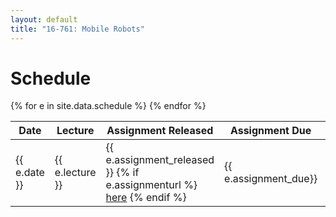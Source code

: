 ```yaml
---
layout: default
title: "16-761: Mobile Robots"
---
```


# Schedule

<table>
  <thead>
    <tr>
      <th>Date</th>
      <th>Lecture</th>
      <th>Assignment Released</th>
      <th>Assignment Due</th>
      <th>Instructor</th>
    </tr>
  </thead>
  <tbody>
    {% for e in site.data.schedule %}
    <tr>
      <td>{{ e.date }}</td>
      <td>{{ e.lecture }}</td>
      <td>{{ e.assignment_released }} {% if e.assignmenturl %} <a href="{{ e.assignmenturl }}">here</a> {% endif %}</td>
      <td>{{ e.assignment_due}}</td>
      <td>{{ e.instructor }}</td>
    </tr>
    {% endfor %}
  </tbody>
</table>
